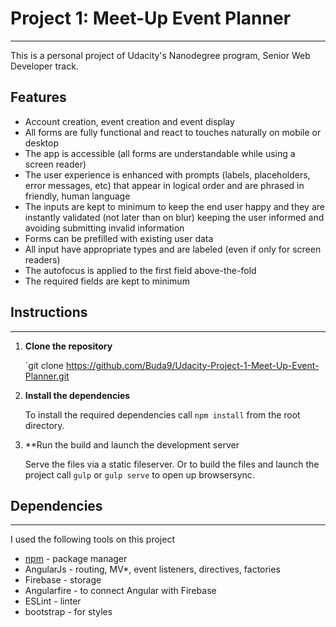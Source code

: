 # Project 1: Meet-Up Event Planner
______________________________________________

This is a personal project of Udacity's Nanodegree program, Senior Web Developer track.

## Features

* Account creation, event creation and event display
* All forms are fully functional and react to touches naturally on mobile or desktop
* The app is accessible (all forms are understandable while using a screen reader)
* The user experience is enhanced with prompts (labels, placeholders, error messages, etc) that appear in logical order and are phrased in friendly, human language
* The inputs are kept to minimum to keep the end user happy and they are instantly validated (not later than on blur) keeping the user informed and avoiding submitting invalid information
* Forms can be prefilled with existing user data
* All input have appropriate types and are labeled (even if only for screen readers)
* The autofocus is applied to the first field above-the-fold
* The required fields are kept to minimum

## Instructions
___________________________________	
1. **Clone the repository**

	`git clone <https://github.com/Buda9/Udacity-Project-1-Meet-Up-Event-Planner.git>

2. **Install the dependencies**
	
	To install the required dependencies call `npm install` from the root directory.

3. **Run the build and launch the development server

	Serve the files via a static fileserver.  Or to build the files and launch the project call `gulp` or `gulp serve` to open up browsersync.

## Dependencies
__________________________
I used the following tools on this project

* [npm](https://www.npmjs.com/package/npm) - package manager
* AngularJs - routing, MV*, event listeners, directives, factories
* Firebase - storage
* Angularfire - to connect Angular with Firebase
* ESLint - linter
* bootstrap - for styles

